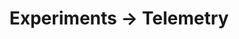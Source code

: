 ---
layout: telemetry.njk
title: Experiments → Telemetry
intro: Page in progress.
practice:
    - music:
        - date: 2021-01-01
          minutes: 204
          notes: Learning and documenting the controls of the Korg Volca Sample
        - date: 2021-01-02
          minutes: 85
          notes: Learning and documenting the controls of the Korg Volca Sample
    - coding:
        - date: 2021-01-01
          minutes: 200
          notes: Working on my website
        - date: 2021-01-01
          minutes: 50
          notes: Working on my website
reading:
    - title: Design as Art
      author: Bruno Munari
      progress:
        - date: 2021-01-01
          percent: 10
        - date: 2021-01-02
          percent: 13
placesofinterest:
    - name:
      citystate:
      country:
      link:
      notes:
---